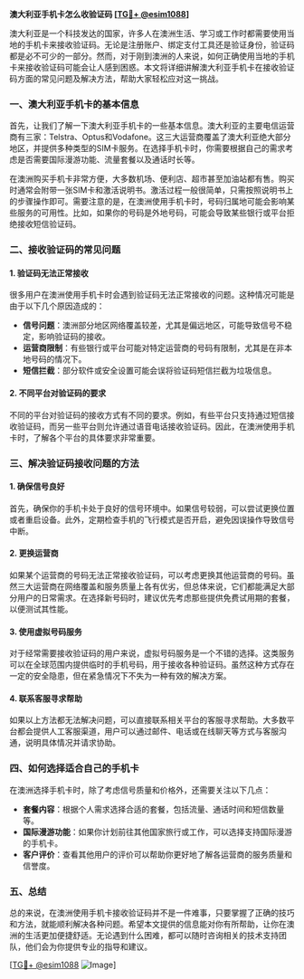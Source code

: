 **澳大利亚手机卡怎么收验证码 [[TG💪+ @esim1088](https://t.me/s/esim1088)]**

澳大利亚是一个科技发达的国家，许多人在澳洲生活、学习或工作时都需要使用当地的手机卡来接收验证码。无论是注册账户、绑定支付工具还是验证身份，验证码都是必不可少的一部分。然而，对于刚到澳洲的人来说，如何正确使用当地的手机卡来接收验证码可能会让人感到困惑。本文将详细讲解澳大利亚手机卡在接收验证码方面的常见问题及解决方法，帮助大家轻松应对这一挑战。

### 一、澳大利亚手机卡的基本信息

首先，让我们了解一下澳大利亚手机卡的一些基本信息。澳大利亚的主要电信运营商有三家：Telstra、Optus和Vodafone。这三大运营商覆盖了澳大利亚绝大部分地区，并提供多种类型的SIM卡服务。在选择手机卡时，你需要根据自己的需求考虑是否需要国际漫游功能、流量套餐以及通话时长等。

在澳洲购买手机卡非常方便，大多数机场、便利店、超市甚至加油站都有售。购买时通常会附带一张SIM卡和激活说明书。激活过程一般很简单，只需按照说明书上的步骤操作即可。需要注意的是，在澳洲使用手机卡时，号码归属地可能会影响某些服务的可用性。比如，如果你的号码是外地号码，可能会导致某些银行或平台拒绝接收短信验证码。

### 二、接收验证码的常见问题

#### 1. 验证码无法正常接收

很多用户在澳洲使用手机卡时会遇到验证码无法正常接收的问题。这种情况可能是由于以下几个原因造成的：

- **信号问题**：澳洲部分地区网络覆盖较差，尤其是偏远地区，可能导致信号不稳定，影响验证码的接收。
- **运营商限制**：有些银行或平台可能对特定运营商的号码有限制，尤其是在非本地号码的情况下。
- **短信拦截**：部分软件或安全设置可能会误将验证码短信拦截为垃圾信息。

#### 2. 不同平台对验证码的要求

不同的平台对验证码的接收方式有不同的要求。例如，有些平台只支持通过短信接收验证码，而另一些平台则允许通过语音电话接收验证码。因此，在澳洲使用手机卡时，了解各个平台的具体要求非常重要。

### 三、解决验证码接收问题的方法

#### 1. 确保信号良好

首先，确保你的手机卡处于良好的信号环境中。如果信号较弱，可以尝试更换位置或者重启设备。此外，定期检查手机的飞行模式是否开启，避免因误操作导致信号中断。

#### 2. 更换运营商

如果某个运营商的号码无法正常接收验证码，可以考虑更换其他运营商的号码。虽然三大运营商在网络覆盖和服务质量上各有优劣，但总体来说，它们都能满足大部分用户的日常需求。在选择新号码时，建议优先考虑那些提供免费试用期的套餐，以便测试其性能。

#### 3. 使用虚拟号码服务

对于经常需要接收验证码的用户来说，虚拟号码服务是一个不错的选择。这类服务可以在全球范围内提供临时的手机号码，用于接收各种验证码。虽然这种方式存在一定的安全隐患，但在紧急情况下不失为一种有效的解决方案。

#### 4. 联系客服寻求帮助

如果以上方法都无法解决问题，可以直接联系相关平台的客服寻求帮助。大多数平台都会提供人工客服渠道，用户可以通过邮件、电话或在线聊天等方式与客服沟通，说明具体情况并请求协助。

### 四、如何选择适合自己的手机卡

在澳洲选择手机卡时，除了考虑信号质量和价格外，还需要关注以下几点：

- **套餐内容**：根据个人需求选择合适的套餐，包括流量、通话时间和短信数量等。
- **国际漫游功能**：如果你计划前往其他国家旅行或工作，可以选择支持国际漫游的手机卡。
- **客户评价**：查看其他用户的评价可以帮助你更好地了解各运营商的服务质量和信誉度。

### 五、总结

总的来说，在澳洲使用手机卡接收验证码并不是一件难事，只要掌握了正确的技巧和方法，就能顺利解决各种问题。希望本文提供的信息能对你有所帮助，让你在澳洲的生活更加便捷舒适。无论遇到什么困难，都可以随时咨询相关的技术支持团队，他们会为你提供专业的指导和建议。

[[TG💪+ @esim1088](https://t.me/s/esim1088) ![Image](https://i.postimg.cc/4NQfJmqS/Snipaste-2025-05-13-00-14-12.png)]